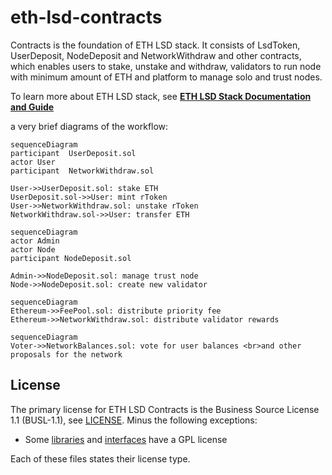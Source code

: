# eth-lsd-contracts

Contracts is the foundation of ETH LSD stack. It consists of LsdToken, UserDeposit, NodeDeposit and NetworkWithdraw and other contracts, which enables users to stake, unstake and withdraw, validators to run node with minimum amount of ETH and platform to manage solo and trust nodes. 

To learn more about ETH LSD stack, see [**ETH LSD Stack Documentation and Guide**](https://github.com/stafiprotocol/stack-docs/blob/main/README.md#eth-lsd-stack)

a very brief diagrams of the workflow:

```mermaid
sequenceDiagram
participant  UserDeposit.sol
actor User
participant  NetworkWithdraw.sol

User->>UserDeposit.sol: stake ETH
UserDeposit.sol->>User: mint rToken
User->>NetworkWithdraw.sol: unstake rToken 
NetworkWithdraw.sol->>User: transfer ETH
```

```mermaid
sequenceDiagram
actor Admin
actor Node
participant NodeDeposit.sol

Admin->>NodeDeposit.sol: manage trust node
Node->>NodeDeposit.sol: create new validator
```

```mermaid
sequenceDiagram
Ethereum->>FeePool.sol: distribute priority fee
Ethereum->>NetworkWithdraw.sol: distribute validator rewards
```


```mermaid
sequenceDiagram
Voter->>NetworkBalances.sol: vote for user balances <br>and other proposals for the network
```

## License

The primary license for ETH LSD Contracts is the Business Source License 1.1 (BUSL-1.1), see [LICENSE](./LICENSE). Minus the following exceptions:

- Some [libraries](./contracts/libraries/) and [interfaces](./contracts/interfaces/) have a GPL license

Each of these files states their license type.